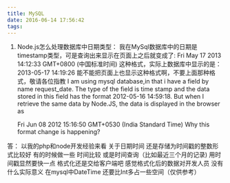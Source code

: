 ```yaml
---
title: MySQL
date: 2016-06-14 17:56:42
tags:
---
```

1. Node.js怎么处理数据库中日期类型：
    我在MySql数据库中的日期是timestamp类型，可是查询出来显示在页面上之后就变成了: Fri May 17 2013 14:12:33 GMT+0800 (中国标准时间)
   这种格式，实际上数据库中显示的是： 2013-05-17 14:19:26
   能不能把页面上也显示这种格式啊，不要上面那种格式，敬请各位指教
   I am using mysql database,in that i have a field by name request_date. The type of the field is time stamp and the data stored in this field has the format 2012-05-16 14:59:18. But when I retrieve the same data by Node.JS, the data is displayed in the browser as

   Fri Jun 08 2012 15:16:50 GMT+0530 (India Standard Time)
   Why this format change is happening?

答：
   以我的php和node开发经验来看 关于日期时间 还是存储为时间戳的整数形式比较好 有的时候做一些 时间比较 或是时间查询（比如最近三个月的记录) 用时间戳显然要快一点 格式化还是交给客户端吧 感觉格式化后的数据对开发人员 没有什么实际意义 在mysql中DateTime 还要比Int多占一些空间（仅供参考）